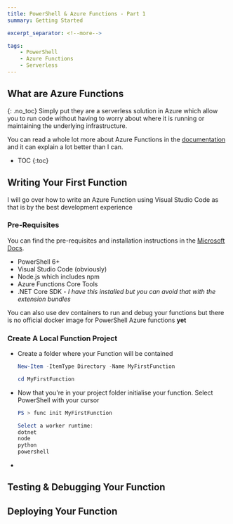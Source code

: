 ```yaml
---
title: PowerShell & Azure Functions - Part 1
summary: Getting Started

excerpt_separator: <!--more-->

tags:
    - PowerShell
    - Azure Functions
    - Serverless
---
```



## What are Azure Functions
{: .no_toc}
Simply put they are a serverless solution in Azure which allow you to run code without having to worry about where it is running or maintaining the underlying infrastructure.

You can read a whole lot more about Azure Functions in the [documentation](https://docs.microsoft.com/en-gb/azure/azure-functions/functions-overview) and it can explain a lot better than I can.

* TOC
{:toc}

## Writing Your First Function
I will go over how to write an Azure Function using Visual Studio Code as that is by the best development experience

### Pre-Requisites
You can find the pre-requisites and installation instructions in the [Microsoft Docs](https://docs.microsoft.com/en-gb/azure/azure-functions/functions-run-local#install-the-azure-functions-core-tools).

- PowerShell 6+
- Visual Studio Code (obviously)
- Node.js which includes npm
- Azure Functions Core Tools
- .NET Core SDK - _I have this installed but you can avoid that with the extension bundles_ 

You can also use dev containers to run and debug your functions but there is no official docker image for PowerShell Azure functions **yet**

### Create A Local Function Project
- Create a folder where your Function will be contained

    ```powershell
    New-Item -ItemType Directory -Name MyFirstFunction

    cd MyFirstFunction
    ```

- Now that you're in your project folder initialise your function. Select PowerShell with your cursor

    ```powershell
    PS > func init MyFirstFunction

    Select a worker runtime:
    dotnet
    node
    python 
    powershell
    ```

- 

## Testing & Debugging Your Function

## Deploying Your Function